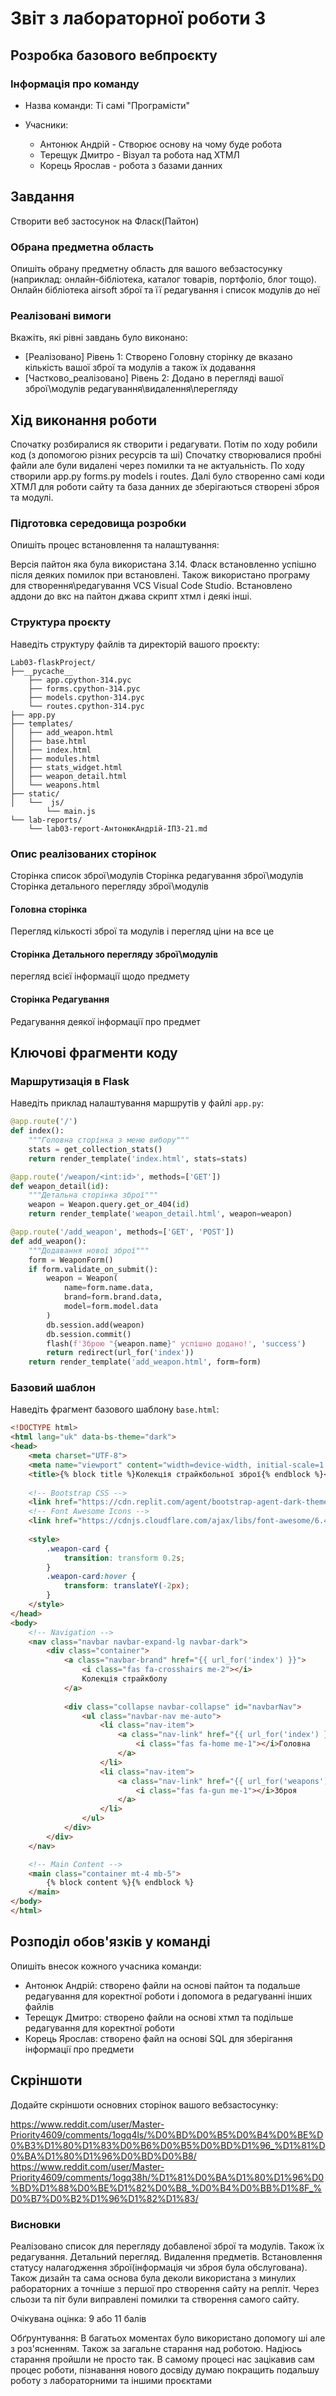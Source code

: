 # Звіт з лабораторної роботи 3

## Розробка базового вебпроєкту

### Інформація про команду
- Назва команди: Ті самі "Програмісти"

- Учасники:
  - Антонюк Андрій - Створює основу на чому буде робота
  - Терещук Дмитро - Візуал та робота над ХТМЛ
  - Корець Ярослав - робота з базами данних

## Завдання
Створити веб застосунок на Фласк(Пайтон)
### Обрана предметна область

Опишіть обрану предметну область для вашого вебзастосунку (наприклад: онлайн-бібліотека, каталог товарів, портфоліо, блог тощо).
Онлайн бібліотека airsoft зброї та її редагування і список модулів до неї

### Реалізовані вимоги

Вкажіть, які рівні завдань було виконано:

- [Реалізовано] Рівень 1: Створено Головну сторінку де вказано кількість вашої зброї та модулів а також їх додавання
- [Частково_реалізовано] Рівень 2: Додано в перегляді вашої зброї\модулів редагування\видалення\перегляду

## Хід виконання роботи
Спочатку розбиралися як створити і редагувати. Потім по ходу робили код (з допомогою різних ресурсів та ші) Спочатку створювалися пробні файли але були видалені через помилки та не актуальність. По ходу створили app.py forms.py models і routes. Далі було створенно самі коди ХТМЛ для роботи сайту та база данних де зберігаються створені зброя та модулі.
### Підготовка середовища розробки

Опишіть процес встановлення та налаштування:

Версія пайтон яка була використана 3.14. Фласк встановленно успішно після деяких помилок при встановлені. Також використано програму для створення\редагування VCS Visual Code Studio. Встановлено аддони до вкс на пайтон джава скрипт хтмл і деякі інші.

### Структура проєкту

Наведіть структуру файлів та директорій вашого проєкту:

```
Lab03-flaskProject/
├──__pycache__
    ├── app.cpython-314.pyc
    ├── forms.cpython-314.pyc
    ├── models.cpython-314.pyc
    └── routes.cpython-314.pyc
├── app.py
├── templates/
│   ├── add_weapon.html
│   ├── base.html
│   ├── index.html
│   ├── modules.html
│   ├── stats_widget.html
│   ├── weapon_detail.html
│   └── weapons.html
├── static/
│   └──  js/
        └── main.js
└── lab-reports/
    └── lab03-report-АнтонюкАндрій-ІПЗ-21.md
```

### Опис реалізованих сторінок
Сторінка список зброї\модулів
Сторінка редагування зброї\модулів
Сторінка детального перегляду зброї\модулів
#### Головна сторінка

Перегляд кількості зброї та модулів і перегляд ціни на все це

#### Сторінка Детального перегляду зброї\модулів

перегляд всієї інформації щодо предмету

#### Сторінка Редагування

Редагування деякої інформації про предмет

## Ключові фрагменти коду

### Маршрутизація в Flask

Наведіть приклад налаштування маршрутів у файлі `app.py`:

```python
@app.route('/')
def index():
    """Головна сторінка з меню вибору"""
    stats = get_collection_stats()
    return render_template('index.html', stats=stats)

@app.route('/weapon/<int:id>', methods=['GET'])
def weapon_detail(id):
    """Детальна сторінка зброї"""
    weapon = Weapon.query.get_or_404(id)
    return render_template('weapon_detail.html', weapon=weapon)

@app.route('/add_weapon', methods=['GET', 'POST'])
def add_weapon():
    """Додавання нової зброї"""
    form = WeaponForm()
    if form.validate_on_submit():
        weapon = Weapon(
            name=form.name.data,
            brand=form.brand.data,
            model=form.model.data
        )
        db.session.add(weapon)
        db.session.commit()
        flash(f'Зброю "{weapon.name}" успішно додано!', 'success')
        return redirect(url_for('index'))
    return render_template('add_weapon.html', form=form)
```

### Базовий шаблон

Наведіть фрагмент базового шаблону `base.html`:

```html
<!DOCTYPE html>
<html lang="uk" data-bs-theme="dark">
<head>
    <meta charset="UTF-8">
    <meta name="viewport" content="width=device-width, initial-scale=1.0">
    <title>{% block title %}Колекція страйкбольної зброї{% endblock %}</title>
    
    <!-- Bootstrap CSS -->
    <link href="https://cdn.replit.com/agent/bootstrap-agent-dark-theme.min.css" rel="stylesheet">
    <!-- Font Awesome Icons -->
    <link href="https://cdnjs.cloudflare.com/ajax/libs/font-awesome/6.4.0/css/all.min.css" rel="stylesheet">
    
    <style>
        .weapon-card {
            transition: transform 0.2s;
        }
        .weapon-card:hover {
            transform: translateY(-2px);
        }
    </style>
</head>
<body>
    <!-- Navigation -->
    <nav class="navbar navbar-expand-lg navbar-dark">
        <div class="container">
            <a class="navbar-brand" href="{{ url_for('index') }}">
                <i class="fas fa-crosshairs me-2"></i>
                Колекція страйкболу
            </a>
            
            <div class="collapse navbar-collapse" id="navbarNav">
                <ul class="navbar-nav me-auto">
                    <li class="nav-item">
                        <a class="nav-link" href="{{ url_for('index') }}">
                            <i class="fas fa-home me-1"></i>Головна
                        </a>
                    </li>
                    <li class="nav-item">
                        <a class="nav-link" href="{{ url_for('weapons') }}">
                            <i class="fas fa-gun me-1"></i>Зброя
                        </a>
                    </li>
                </ul>
            </div>
        </div>
    </nav>

    <!-- Main Content -->
    <main class="container mt-4 mb-5">
        {% block content %}{% endblock %}
    </main>
</body>
</html>
```

## Розподіл обов'язків у команді

Опишіть внесок кожного учасника команди:

- Антонюк Андрій: створено файли на основі пайтон та подальше редагування для коректної роботи і допомога в редагуванні інших файлів
- Терещук Дмитро: створено файли на основі хтмл та подільше редагування для коректної роботи
- Корець Ярослав: створено файл на основі SQL для зберігання інформації про предмети

## Скріншоти

Додайте скріншоти основних сторінок вашого вебзастосунку:

https://www.reddit.com/user/Master-Priority4609/comments/1ogq4ls/%D0%BD%D0%B5%D0%B4%D0%BE%D0%B3%D1%80%D1%83%D0%B6%D0%B5%D0%BD%D1%96_%D1%81%D0%BA%D1%80%D1%96%D0%BD%D0%B8/
https://www.reddit.com/user/Master-Priority4609/comments/1ogq38h/%D1%81%D0%BA%D1%80%D1%96%D0%BD%D1%88%D0%BE%D1%82%D0%B8_%D0%B4%D0%BB%D1%8F_%D0%B7%D0%B2%D1%96%D1%82%D1%83/

### Висновки

Реалізовано список для перегляду добавленої зброї та модулів. Також їх редагування. Детальний перегляд. Видалення предметів. Встановлення статусу налагодження зброї(інформація чи зброя була обслугована). Також дизайн та сама основа була деколи використана з минулих рабораторних а точніше з першої про створення сайту на репліт. Через сльози та піт були виправлені помилки та створення самого сайту.

Очікувана оцінка: 9 або 11 балів

Обґрунтування: В багатьох моментах було використано допомогу ші але з роз'ясненням. Також за загальне старання над роботою. Надіюсь старання пройшли не просто так. В самому процесі нас зацікавив сам процес роботи, пізнавання нового досвіду думаю покращить подальшу роботу з лабораторними та іншими проєктами
